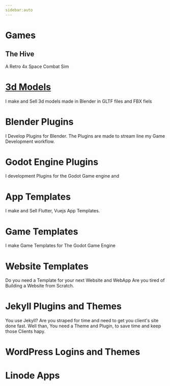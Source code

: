 ```yaml
---
sidebar:auto
---
```


# Games

## The Hive

A Retro 4x Space Combat Sim

# [3d Models](./3dModels)

I make and Sell 3d models made in Blender in GLTF files and FBX fiels

# Blender Plugins

I Develop Plugins for Blender. The Plugins are made to
stream line my Game Development workflow.

# Godot Engine Plugins

I development Plugins for the Godot Game engine and

# App Templates

I make and Sell Flutter, Vuejs App Templates.

# Game Templates

I make Game Templates for The Godot Game Engine

# Website Templates

Do you need a Template for your next Website and WebApp
Are you tired of Building a Website from Scratch.

# Jekyll Plugins and Themes

You use Jekyll? Are you straped for time and need to get you client's site done fast.
Well than, You need a Theme and Plugin, to save time and keep those Clients hapy.

# WordPress Logins and Themes

# Linode Apps
